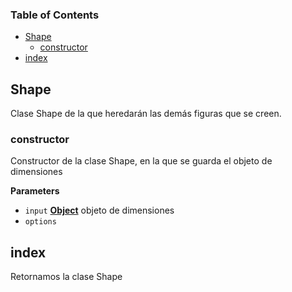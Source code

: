 <!-- Generated by documentation.js. Update this documentation by updating the source code. -->

### Table of Contents

-   [Shape](#shape)
    -   [constructor](#constructor)
-   [index](#index)

## Shape

Clase Shape de la que heredarán las demás figuras que se creen.

### constructor

Constructor de la clase Shape, en la que se guarda el objeto de dimensiones

**Parameters**

-   `input` **[Object](https://developer.mozilla.org/en-US/docs/Web/JavaScript/Reference/Global_Objects/Object)** objeto de dimensiones
-   `options`  

## index

Retornamos la clase Shape
